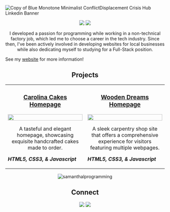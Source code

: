 
![Copy of Blue Monotone Minimalist ConflictDisplacement Crisis Hub Linkedin Banner](https://github.com/SamanthaLProgramming/SamanthaLProgramming/assets/150631576/9732eaee-048c-4e06-8a98-6501dc6a6e6b)


<p align="center">
  <a href="https://samanthalopezdev.netlify.app/"><img src="https://github.com/SamanthaLProgramming/SamanthaLProgramming/assets/150631576/d8319464-5593-4f7e-9956-91818bd0c6bb"/></a>
  <a href="https://www.linkedin.com/in/slopez321/"><img src="https://github.com/SamanthaLProgramming/SamanthaLProgramming/assets/150631576/a0206a7d-5957-4c73-b8b5-09e7564b275a"/></a>
<!--   <a href="https://samanthalopezdev.netlify.app/"><img src="https://github.com/SamanthaLProgramming/SamanthaLProgramming/assets/150631576/cac8e030-ad8d-45ad-8d1b-77359a0b49c1"/></a> -->
</p>


<p align="center">I developed a passion for programming while working in a non-technical factory job, which led me to choose a career in the tech industry. Since then, I've been actively involved in developing websites for local businesses while also dedicating myself to studying for a Full-Stack position.</p>

<p>See my <a href="https://samanthalopezdev.netlify.app/">website</a> for more information!</p>

<h2 align="center">Projects</h2>
<table align="center">
  <tbody>
    <tr>
      <td width="50%" valign="top">
        <h3 align="center"><a href="https://carolinacakesdemo.netlify.app/" target="_blank">Carolina Cakes Homepage</a></h3>
        <img width="100%" src="https://github.com/SamanthaLProgramming/SamanthaLProgramming/assets/150631576/e6a496c6-d24c-4f24-9157-2c700d6af1f7" />
        <p align="center">A tasteful and elegant homepage, showcasing exquisite handcrafted cakes made to order.</p>
        <p><em><strong>HTML5, CSS3, & Javascript</strong></em></p>
      </td>
      <td width="50%" valign="top">
        <h3 align="center"><a href="https://woodendreamsdemo.netlify.app/" target="_blank">Wooden Dreams Homepage</a></h3>
        <img width="100%" src="https://github.com/SamanthaLProgramming/SamanthaLProgramming/assets/150631576/dcff13d6-71fa-4b87-a2af-87a8c2ad80ff">
        <p align="center">A sleek carpentry shop site that offers a comprehensive experience for visitors featuring multiple webpages.</p>
        <p><em><strong>HTML5, CSS3, & Javascript</strong></em></p> 
      </td>
    </tr>
  </tbody>
</table>

<p align="center"><img src="https://github-readme-stats.vercel.app/api/top-langs?username=samanthalprogramming&show_icons=true&locale=en&layout=compact" alt="samanthalprogramming"/></p>

<h2 align="center">Connect</h2>
<p align="center">
  <a href="https://samanthalopezdev.netlify.app/"><img src="https://github.com/SamanthaLProgramming/SamanthaLProgramming/assets/150631576/d8319464-5593-4f7e-9956-91818bd0c6bb"/></a>
  <a href="https://www.linkedin.com/in/slopez321/"><img src="https://github.com/SamanthaLProgramming/SamanthaLProgramming/assets/150631576/a0206a7d-5957-4c73-b8b5-09e7564b275a"/></a>
<!--   <a href="https://samanthalopezdev.netlify.app/"><img src="https://github.com/SamanthaLProgramming/SamanthaLProgramming/assets/150631576/cac8e030-ad8d-45ad-8d1b-77359a0b49c1"/></a> -->
</p>

<!--
**SamanthaLProgramming/SamanthaLProgramming** is a ✨ _special_ ✨ repository because its `README.md` (this file) appears on your GitHub profile.

Here are some ideas to get you started:

- 🔭 I’m currently working on ...
- 🌱 I’m currently learning ...
- 👯 I’m looking to collaborate on ...
- 🤔 I’m looking for help with ...
- 💬 Ask me about ...
- 📫 How to reach me: ...
- 😄 Pronouns: ...
- ⚡ Fun fact: ...

<h3 align="center">Languages and Tools:</h3>
<p align="center"> 
  <a href="https://www.w3.org/html/" target="_blank" rel="noreferrer"> <img src="https://raw.githubusercontent.com/devicons/devicon/master/icons/html5/html5-original-wordmark.svg" alt="html5" width="40" height="40"/> </a> 
  <a href="https://www.w3schools.com/css/" target="_blank" rel="noreferrer"> <img src="https://raw.githubusercontent.com/devicons/devicon/master/icons/css3/css3-original-wordmark.svg" alt="css3" width="40" height="40"/> </a> 
  <a href="https://developer.mozilla.org/en-US/docs/Web/JavaScript" target="_blank" rel="noreferrer"> <img src="https://raw.githubusercontent.com/devicons/devicon/master/icons/javascript/javascript-original.svg" alt="javascript" width="40" height="40"/> </a> 
  <a href="https://git-scm.com/" target="_blank" rel="noreferrer"> <img src="https://www.vectorlogo.zone/logos/git-scm/git-scm-icon.svg" alt="git" width="40" height="40"/> </a> 
  <a href="https://www.figma.com/" target="_blank" rel="noreferrer"> <img src="https://www.vectorlogo.zone/logos/figma/figma-icon.svg" alt="figma" width="40" height="40"/> </a>
  <a href="https://www.photoshop.com/en" target="_blank" rel="noreferrer"><img src="https://raw.githubusercontent.com/devicons/devicon/master/icons/photoshop/photoshop-line.svg" alt="photoshop" width="40" height="40"/></a></p>

-->
